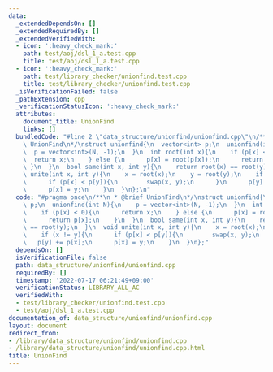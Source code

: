 ```yaml
---
data:
  _extendedDependsOn: []
  _extendedRequiredBy: []
  _extendedVerifiedWith:
  - icon: ':heavy_check_mark:'
    path: test/aoj/dsl_1_a.test.cpp
    title: test/aoj/dsl_1_a.test.cpp
  - icon: ':heavy_check_mark:'
    path: test/library_checker/unionfind.test.cpp
    title: test/library_checker/unionfind.test.cpp
  _isVerificationFailed: false
  _pathExtension: cpp
  _verificationStatusIcon: ':heavy_check_mark:'
  attributes:
    document_title: UnionFind
    links: []
  bundledCode: "#line 2 \"data_structure/unionfind/unionfind.cpp\"\n/**\n * @brief\
    \ UnionFind\n*/\nstruct unionfind{\n  vector<int> p;\n  unionfind(int N){\n  \
    \  p = vector<int>(N, -1);\n  }\n  int root(int x){\n    if (p[x] < 0){\n    \
    \  return x;\n    } else {\n      p[x] = root(p[x]);\n      return p[x];\n   \
    \ }\n  }\n  bool same(int x, int y){\n    return root(x) == root(y);\n  }\n  void\
    \ unite(int x, int y){\n    x = root(x);\n    y = root(y);\n    if (x != y){\n\
    \      if (p[x] < p[y]){\n        swap(x, y);\n      }\n      p[y] += p[x];\n\
    \      p[x] = y;\n    }\n  }\n};\n"
  code: "#pragma once\n/**\n * @brief UnionFind\n*/\nstruct unionfind{\n  vector<int>\
    \ p;\n  unionfind(int N){\n    p = vector<int>(N, -1);\n  }\n  int root(int x){\n\
    \    if (p[x] < 0){\n      return x;\n    } else {\n      p[x] = root(p[x]);\n\
    \      return p[x];\n    }\n  }\n  bool same(int x, int y){\n    return root(x)\
    \ == root(y);\n  }\n  void unite(int x, int y){\n    x = root(x);\n    y = root(y);\n\
    \    if (x != y){\n      if (p[x] < p[y]){\n        swap(x, y);\n      }\n   \
    \   p[y] += p[x];\n      p[x] = y;\n    }\n  }\n};"
  dependsOn: []
  isVerificationFile: false
  path: data_structure/unionfind/unionfind.cpp
  requiredBy: []
  timestamp: '2022-07-17 06:21:49+09:00'
  verificationStatus: LIBRARY_ALL_AC
  verifiedWith:
  - test/library_checker/unionfind.test.cpp
  - test/aoj/dsl_1_a.test.cpp
documentation_of: data_structure/unionfind/unionfind.cpp
layout: document
redirect_from:
- /library/data_structure/unionfind/unionfind.cpp
- /library/data_structure/unionfind/unionfind.cpp.html
title: UnionFind
---
```

